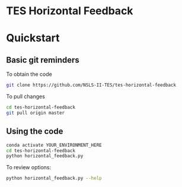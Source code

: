 # TES Horizontal Feedback

# Quickstart

## Basic git reminders

To obtain the code

```sh
git clone https://github.com/NSLS-II-TES/tes-horizontal-feedback
```

To pull changes

```sh
cd tes-horizontal-feedback
git pull origin master
```

## Using the code

```sh
conda activate YOUR_ENVIRONMENT_HERE
cd tes-horizontal-feedback
python horizontal_feedback.py
```

To review options:

```sh
python horizontal_feedback.py --help
```
